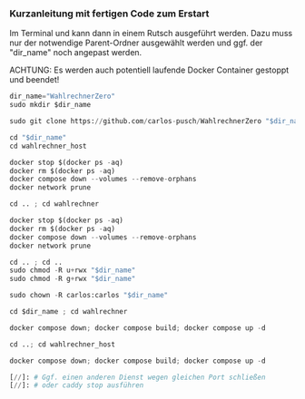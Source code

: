 ### Kurzanleitung mit fertigen Code zum Erstart

Im Terminal und kann dann in einem Rutsch ausgeführt werden.
Dazu muss nur der notwendige Parent-Ordner ausgewählt werden und ggf. der "dir_name" noch angepast werden.

ACHTUNG: Es werden auch potentiell laufende Docker Container gestoppt und beendet!

```python
dir_name="WahlrechnerZero"
sudo mkdir $dir_name

sudo git clone https://github.com/carlos-pusch/WahlrechnerZero "$dir_name"

cd "$dir_name"
cd wahlrechner_host

docker stop $(docker ps -aq)
docker rm $(docker ps -aq)
docker compose down --volumes --remove-orphans
docker network prune

cd .. ; cd wahlrechner

docker stop $(docker ps -aq)
docker rm $(docker ps -aq)
docker compose down --volumes --remove-orphans
docker network prune

cd .. ; cd ..
sudo chmod -R u+rwx "$dir_name"
sudo chmod -R g+rwx "$dir_name"

sudo chown -R carlos:carlos "$dir_name"

cd $dir_name ; cd wahlrechner

docker compose down; docker compose build; docker compose up -d

cd ..; cd wahlrechner_host

docker compose down; docker compose build; docker compose up -d

[//]: # Ggf. einen anderen Dienst wegen gleichen Port schließen
[//]: # oder caddy stop ausführen 

```
